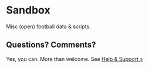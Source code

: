 # Sandbox

Misc (open) football data & scripts.





## Questions? Comments?

Yes, you can. More than welcome.
See [Help & Support »](https://github.com/openfootball/help)



